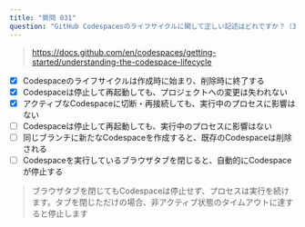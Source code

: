 ```yaml
---
title: "質問 031"
question: "GitHub Codespacesのライフサイクルに関して正しい記述はどれですか？（3つ選択してください）"
---
```


> https://docs.github.com/en/codespaces/getting-started/understanding-the-codespace-lifecycle
- [x] Codespaceのライフサイクルは作成時に始まり、削除時に終了する
- [x] Codespaceは停止して再起動しても、プロジェクトへの変更は失われない
- [x] アクティブなCodespaceに切断・再接続しても、実行中のプロセスに影響はない
- [ ] Codespaceは停止して再起動しても、実行中のプロセスに影響はない
- [ ] 同じブランチに新たなCodespaceを作成すると、既存のCodespaceは削除される
- [ ] Codespaceを実行しているブラウザタブを閉じると、自動的にCodespaceが停止する
> ブラウザタブを閉じてもCodespaceは停止せず、プロセスは実行を続けます。タブを閉じただけの場合、非アクティブ状態のタイムアウトに達すると停止します